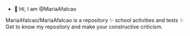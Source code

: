 - 👀 Hi, I am @MariaAfalcao 




MariaAfalcao/MariaAfalcao is a repository ✨ school activities and tests ✨ Get to know my repository and make your constructive criticism.

